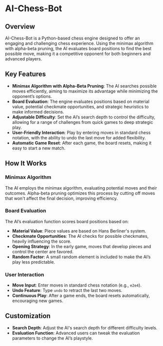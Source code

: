 # AI-Chess-Bot

## Overview

AI-Chess-Bot is a Python-based chess engine designed to offer an engaging and challenging chess experience. Using the minimax algorithm with alpha-beta pruning, the AI evaluates board positions to find the best possible move, making it a competitive opponent for both beginners and advanced players.

## Key Features

- **Minimax Algorithm with Alpha-Beta Pruning**: The AI searches possible moves efficiently, aiming to maximize its advantage while minimizing the opponent’s options.
- **Board Evaluation**: The engine evaluates positions based on material value, potential checkmate opportunities, and strategic heuristics to make informed decisions.
- **Adjustable Difficulty**: Set the AI’s search depth to control the difficulty, allowing for a range of challenges from quick games to deep strategic play.
- **User-Friendly Interaction**: Play by entering moves in standard chess notation, with the ability to undo the last move for added flexibility.
- **Automatic Game Reset**: After each game, the board resets, making it easy to start a new match.

## How It Works

### Minimax Algorithm

The AI employs the minimax algorithm, evaluating potential moves and their outcomes. Alpha-beta pruning optimizes this process by cutting off moves that won't affect the final decision, improving efficiency.

### Board Evaluation

The AI’s evaluation function scores board positions based on:
- **Material Value**: Piece values are based on Hans Berliner's system.
- **Checkmate Opportunities**: The AI checks for possible checkmates, heavily influencing the score.
- **Opening Strategy**: In the early game, moves that develop pieces and control the center are favored.
- **Random Factor**: A small random element is included to make the AI’s play less predictable.

### User Interaction

- **Move Input**: Enter moves in standard chess notation (e.g., `e2e4`).
- **Undo Feature**: Type `undo` to retract the last two moves.
- **Continuous Play**: After a game ends, the board resets automatically, encouraging new games.

## Customization

- **Search Depth**: Adjust the AI's search depth for different difficulty levels.
- **Evaluation Function**: Advanced users can tweak the evaluation parameters to change the AI’s playstyle.


